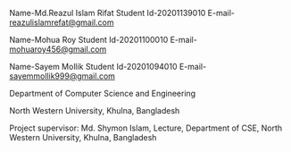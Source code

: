 Name-Md.Reazul Islam Rifat
Student Id-20201139010
E-mail- reazulislamrefat@gmail.com

Name-Mohua Roy
Student Id-20201100010
E-mail- mohuaroy456@gmail.com

Name-Sayem Mollik
Student Id-20201094010
E-mail- sayemmollik999@gmail.com

Department of Computer Science and Engineering

North Western University, Khulna, Bangladesh

Project supervisor: Md. Shymon Islam, Lecture, Department of CSE, North Western University, Khulna, Bangladesh

